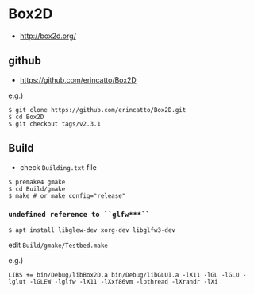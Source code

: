 # Box2D

* http://box2d.org/

## github

* https://github.com/erincatto/Box2D


e.g.)

```
$ git clone https://github.com/erincatto/Box2D.git
$ cd Box2D
$ git checkout tags/v2.3.1
```

## Build

* check `Building.txt` file

```
$ premake4 gmake
$ cd Build/gmake
$ make # or make config="release"
```


### `undefined reference to ``glfw***`` `

```
$ apt install libglew-dev xorg-dev libglfw3-dev

```

edit `Build/gmake/Testbed.make` 

e.g.)
```
LIBS += bin/Debug/libBox2D.a bin/Debug/libGLUI.a -lX11 -lGL -lGLU -lglut -lGLEW -lglfw -lX11 -lXxf86vm -lpthread -lXrandr -lXi
```
